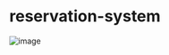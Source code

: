 # reservation-system
![image](https://github.com/NikhilR03/hotel-table-reservation/assets/137254886/f47d9fc2-7ce9-4bad-bc96-5294c9f87213)
